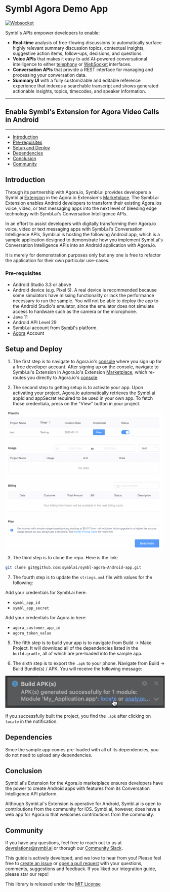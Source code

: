 # Symbl Agora Demo App

[![Websocket](https://img.shields.io/badge/symbl-websocket-brightgreen)](https://docs.symbl.ai/docs/streamingapi/overview/introduction)

Symbl's APIs empower developers to enable: 
- **Real-time** analysis of free-flowing discussions to automatically surface highly relevant summary discussion topics, contextual insights, suggestive action items, follow-ups, decisions, and questions.
- **Voice APIs** that makes it easy to add AI-powered conversational intelligence to either [telephony][telephony] or [WebSocket][websocket] interfaces.
- **Conversation APIs** that provide a REST interface for managing and processing your conversation data.
- **Summary UI** with a fully customizable and editable reference experience that indexes a searchable transcript and shows generated actionable insights, topics, timecodes, and speaker information.

<hr />

## Enable Symbl's Extension for Agora Video Calls in Android

<hr />

 * [Introduction](#introduction)
 * [Pre-requisites](#pre-requisites)
 * [Setup and Deploy](#setup-and-deploy)
 * [Dependencies](#dependencies)
 * [Conclusion](#conclusion)
 * [Community](#community)

## Introduction

Through its partnership with Agora.io, Symbl.ai provides developers a Symbl.ai [Extension][symbl_extension] in the Agora.io Extension's [Marketplace][marketplace]. The Symbl.ai Extension enables Android developers to transform their existing Agora.ios voice, video, or text messaging apps into the next level of bleeding edge technology with Symbl.ai's Conversation Intelligence APIs. 

In an effort to assist developers with digitally transforming their Agora.io voice, video or text messaging apps with Symbl.ai's Conversation Intelligence APIs, Symbl.ai is hosting the following Android app, which is a sample application designed to demonstrate how you implement Symbl.ai's Conversation Intelligence APIs into an Android application with Agora.io.

It is merely for demonstration purposes only but any one is free to refactor the application for their own particular use-cases. 

### Pre-requisites

* Android Studio 3.3 or above
* Android device (e.g. Pixel 5). A real device is recommended because some simulators have missing functionality or lack the performance necessary to run the sample. You will not be able to deploy the app to the Android Studio's emulator, since the emulator does not simulate access to hardware such as the camera or the microphone.
* Java 11
* Android API Level 29
* Symbl.ai account from [Symbl][signup]'s platform.
* [Agora](https://sso.agora.io/en/v3/signup) Account

## Setup and Deploy
1. The first step is to navigate to Agora.io's [console][console] where you sign up for a free developer account. After signing up on the console, navigate to Symbl.ai's Extension in Agora.io's Extension [Marketplace][marketplace], which re-routes you directly to Agora.io's [console][console]. 

2. The second step to getting setup is to activate your app. Upon activating your project, Agora.io automatically retrieves the Symbl.ai appId and appSecret required to be used in your own app. To fetch those credentiala, press on the "View" button in your project.

![activation](./resources/activation.png)

3. The third step is to clone the repo. Here is the link: 

```bash
git clone git@github.com:symblai/symbl-agora-Android-app.git
```

7. The fourth step is to update the `strings.xml` file with values for the following:

Add your credentials for Symbl.ai here:
*  `symbl_app_id`
*  `symbl_app_secret`

Add your credentials for Agora.io here:
*  `agora_customer_app_id`
*  `agora_token_value`

5. The fifth step is to build your app is to navigate from Build -> Make Project. It will download all of the dependencies listed in the `build.gradle`, all of which are pre-loaded into the sample app. 

6. The sixth step is to export the `.apk` to your phone. Navigate from Build -> Build Bundle(s) / APK. You will receive the following message:

![gradle_notification](./resources/gradle_notification.png)

If you successfully built the project, you find the `.apk` after clicking on `locate` in the notification. 

## Dependencies

Since the sample app comes pre-loaded with all of its dependencies, you do not need to upload any dependencies. 

## Conclusion 

Symbl.ai's Extension for the Agora.io marketplace ensures developers have the power to create Android apps with features from its Conversation Intelligence API platform. 

Although Symbl.ai's Extension is operative for Android, Symbl.ai is open to contributions from the community for iOS. Symbl.ai, however, does have a web app for Agora.io that welcomes contributions from the community. 

## Community

If you have any questions, feel free to reach out to us at devrelations@symbl.ai or thorugh our [Community Slack][slack].

This guide is actively developed, and we love to hear from you! Please feel free to [create an issue][issues] or [open a pull request][pulls] with your questions, comments, suggestions and feedback.  If you liked our integration guide, please star our repo!

This library is released under the [MIT License][license]

[license]: LICENSE.txt
[telephony]: https://docs.symbl.ai/docs/telephony/overview/post-api
[websocket]: https://docs.symbl.ai/docs/streamingapi/overview/introduction
[console]: https:console.agora.io
[marketplace]: https://www.agora.io/en/agora-extensions-marketplace/
[symbl_extension]: https://www.agora.io/en/agora-extensions-marketplace/symbl-transcription-conversation-analytics/
[slack]: https://join.slack.com/t/symbldotai/shared_invite/zt-4sic2s11-D3x496pll8UHSJ89cm78CA
[signup]: https://platform.symbl.ai/?_ga=2.90794201.232722623.1641351522-1406598850.1641351522#/signup
[issues]: https://github.com/symblai/symbl-agora-Android-app/issues
[pulls]: https://github.com/symblai/symbl-agora-Android-app/pulls
